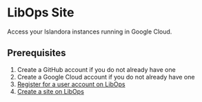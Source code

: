 # LibOps Site

Access your Islandora instances running in Google Cloud.

## Prerequisites

1. Create a GitHub account if you do not already have one
2. Create a Google Cloud account if you do not already have one
3. [Register for a user account on LibOps](https://www.libops.io/user/register)
4. [Create a site on LibOps](https://www.libops.io/site/create)

